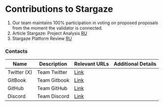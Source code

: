 # Contributions to Stargaze

1. Our team maintains 100% participation in voting on proposed proposals from the moment the validator is connected.  
2. Article Stargaze: Project Analysis [RU](https://life-and-crypto.gitbook.io/life-and-crypto/vse-o-stargaze/stargaze-razbor-proekta)
3. Stargaze Platform Review [RU](https://life-and-crypto.gitbook.io/life-and-crypto/stargaze-zone-obzor-platformy)


### Contacts

| Name | Description | Relevant URLs | Additional Details |
| ---- | ----------- | ------------- | ------------------ |
| Twitter (X)| Team Twitter | [Link](https://x.com/lifeandcrypto_) ||
| GitBook| Team Gitbook | [Link](https://life-and-crypto.gitbook.io/life-and-crypto/life-and-crypto-en) ||
| GitHub | Team GitHub | [Link](https://github.com/Life-and-Crypto) ||
| Discord | Team Discord | [Link](https://discord.gg/48bcV7S8) ||
